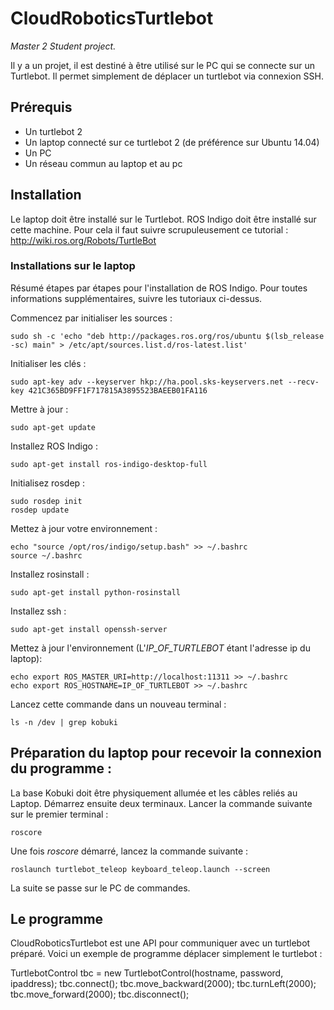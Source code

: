 # CloudRoboticsTurtlebot
*Master 2 Student project.*

Il y a un projet, il est destiné à être utilisé sur le PC qui se connecte sur un Turtlebot. Il permet simplement de déplacer un turtlebot via connexion SSH.

## Prérequis

- Un turtlebot 2
- Un laptop connecté sur ce turtlebot 2 (de préférence sur Ubuntu 14.04)
- Un PC
- Un réseau commun au laptop et au pc

## Installation

Le laptop doit être installé sur le Turtlebot. ROS Indigo doit être installé sur cette machine. Pour cela il faut suivre scrupuleusement ce tutorial : http://wiki.ros.org/Robots/TurtleBot

### Installations sur le laptop

Résumé étapes par étapes pour l'installation de ROS Indigo. Pour toutes informations supplémentaires, suivre les tutoriaux ci-dessus.

Commencez par initialiser les sources :

    sudo sh -c 'echo "deb http://packages.ros.org/ros/ubuntu $(lsb_release -sc) main" > /etc/apt/sources.list.d/ros-latest.list'
    
Initialiser les clés :

    sudo apt-key adv --keyserver hkp://ha.pool.sks-keyservers.net --recv-key 421C365BD9FF1F717815A3895523BAEEB01FA116
    
Mettre à jour :

    sudo apt-get update

Installez ROS Indigo :

    sudo apt-get install ros-indigo-desktop-full

Initialisez rosdep :

    sudo rosdep init
    rosdep update
    
Mettez à jour votre environnement :

    echo "source /opt/ros/indigo/setup.bash" >> ~/.bashrc
    source ~/.bashrc
    
Installez rosinstall :

    sudo apt-get install python-rosinstall
    
Installez ssh :

    sudo apt-get install openssh-server
    
Mettez à jour l'environnement (L'*IP_OF_TURTLEBOT* étant l'adresse ip du laptop):

    echo export ROS_MASTER_URI=http://localhost:11311 >> ~/.bashrc
    echo export ROS_HOSTNAME=IP_OF_TURTLEBOT >> ~/.bashrc
    
Lancez cette commande dans un nouveau terminal :

    ls -n /dev | grep kobuki
    
## Préparation du laptop pour recevoir la connexion du programme :

La base Kobuki doit être physiquement allumée et les câbles reliés au Laptop. Démarrez ensuite deux terminaux. Lancer la commande suivante sur le premier terminal :

    roscore
    
Une fois *roscore* démarré, lancez la commande suivante :

    roslaunch turtlebot_teleop keyboard_teleop.launch --screen
    
La suite se passe sur le PC de commandes.

## Le programme

CloudRoboticsTurtlebot est une API pour communiquer avec un turtlebot préparé. Voici un exemple de programme déplacer simplement le turtlebot :

  TurtlebotControl tbc = new TurtlebotControl(hostname, password, ipaddress);
	tbc.connect();
	tbc.move_backward(2000);
	tbc.turnLeft(2000);
	tbc.move_forward(2000);
	tbc.disconnect();
